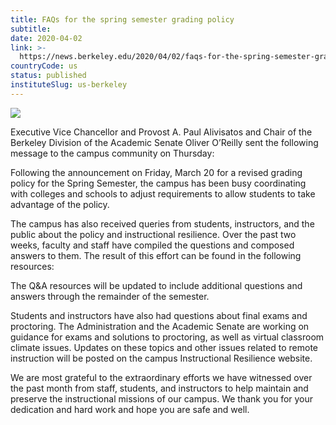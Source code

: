 ```yaml
---
title: FAQs for the spring semester grading policy
subtitle: 
date: 2020-04-02
link: >-
  https://news.berkeley.edu/2020/04/02/faqs-for-the-spring-semester-grading-policy/
countryCode: us
status: published
instituteSlug: us-berkeley
---
```

![](https://news.berkeley.edu/wp-content/uploads/2015/10/sather-gate-750.jpg)

Executive Vice Chancellor and Provost A. Paul Alivisatos and Chair of the Berkeley Division of the Academic Senate Oliver O’Reilly sent the following message to the campus community on Thursday:

Following the announcement on Friday, March 20 for a revised grading policy for the Spring Semester, the campus has been busy coordinating with colleges and schools to adjust requirements to allow students to take advantage of the policy.

The campus has also received queries from students, instructors, and the public about the policy and instructional resilience. Over the past two weeks, faculty and staff have compiled the questions and composed answers to them. The result of this effort can be found in the following resources:

The Q&A resources will be updated to include additional questions and answers through the remainder of the semester.

Students and instructors have also had questions about final exams and proctoring. The Administration and the Academic Senate are working on guidance for exams and solutions to proctoring, as well as virtual classroom climate issues. Updates on these topics and other issues related to remote instruction will be posted on the campus Instructional Resilience website.

We are most grateful to the extraordinary efforts we have witnessed over the past month from staff, students, and instructors to help maintain and preserve the instructional missions of our campus. We thank you for your dedication and hard work and hope you are safe and well.